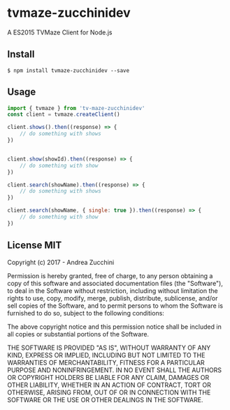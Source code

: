 # tvmaze-zucchinidev

A ES2015 TVMaze Client for Node.js

## Install

```
$ npm install tvmaze-zucchinidev --save
```
## Usage
```js
import { tvmaze } from 'tv-maze-zucchinidev'
const client = tvmaze.createClient()

client.shows().then((response) => {
    // do something with shows
})


client.show(showId).then((response) => {
    // do something with show
})

client.search(showName).then((response) => {
    // do something with shows
})

client.search(showName, { single: true }).then((response) => {
    // do something with show
})
```


## License MIT

Copyright (c) 2017 - Andrea Zucchini


Permission is hereby granted, free of charge, to any person obtaining a copy
of this software and associated documentation files (the "Software"), to deal
in the Software without restriction, including without limitation the rights
to use, copy, modify, merge, publish, distribute, sublicense, and/or sell
copies of the Software, and to permit persons to whom the Software is
furnished to do so, subject to the following conditions:


The above copyright notice and this permission notice shall be included in
all copies or substantial portions of the Software.


THE SOFTWARE IS PROVIDED "AS IS", WITHOUT WARRANTY OF ANY KIND, EXPRESS OR
IMPLIED, INCLUDING BUT NOT LIMITED TO THE WARRANTIES OF MERCHANTABILITY,
FITNESS FOR A PARTICULAR PURPOSE AND NONINFRINGEMENT.  IN NO EVENT SHALL THE
AUTHORS OR COPYRIGHT HOLDERS BE LIABLE FOR ANY CLAIM, DAMAGES OR OTHER
LIABILITY, WHETHER IN AN ACTION OF CONTRACT, TORT OR OTHERWISE, ARISING FROM,
OUT OF OR IN CONNECTION WITH THE SOFTWARE OR THE USE OR OTHER DEALINGS IN
THE SOFTWARE.